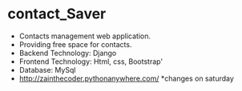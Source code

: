 # contact_Saver

* Contacts management web application.
* Providing free space for contacts.
* Backend Technology: Django
* Frontend Technology: Html, css, Bootstrap'
* Database: MySql
* http://zainthecoder.pythonanywhere.com/
*changes on saturday
